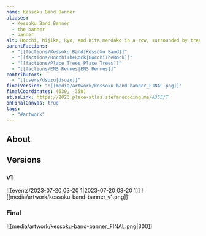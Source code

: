 ```yaml
---
name: Kessoku Band Banner
aliases:
  - Kessoku Band Banner
  - the banner
  - banner
alt: Bocchi, Nijika, Ryo, and Kita mendako in a row, surrounded by trees above the text "KESSOKU BAND".
parentFactions:
  - "[[factions/Kessoku Band|Kessoku Band]]"
  - "[[factions/BocchiTheRock|BocchiTheRock]]"
  - "[[factions/Place Trees|Place Trees]]"
  - "[[factions/ENS Rennes|ENS Rennes]]"
contributors:
  - "[[users/dsuzu|dsuzu]]"
finalVersion: "![[media/artwork/kessoku-band-banner_FINAL.png]]"
finalCoordinates: (630, -358)
atlasLink: https://2023.place-atlas.stefanocoding.me/#355/T
onFinalCanvas: true
tags:
  - "#artwork"
---
```

## About

## Versions
### v1
![[events/2023-07-20 03-20 1|2023-07-20 03-20 1]]
![[media/artwork/kessoku-band-banner_v1.png]]
### Final
![[media/artwork/kessoku-band-banner_FINAL.png|300]]

